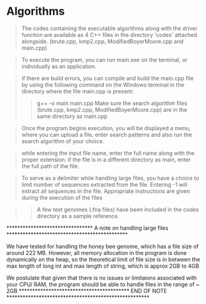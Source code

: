 # Algorithms

> The codes containing the executable algorithms along with the driver function are available as 4 C++ files in the directory 'codes' attached alongside. (brute.cpp, kmp2.cpp, ModifiedBoyerMoore.cpp and main.cpp)

> To execute the program, you can run main.exe on the terminal, or individually as an application.

> if there are build errors, you can compile and build the main.cpp file by using the following command on the Windows terminal in the directory where the file main.cpp is present: 
>> g++ -o main main.cpp
> Make sure the search algorithm files (brute.cpp, kmp2.cpp, ModifiedBoyerMoore.cpp) are in the same directory as main.cpp

> Once the program begins execution, you will be displayed a menu, where you can upload a file, enter search patterns and also run the search algorithm of your choice.

>while entering the input file name, enter the full name along with the proper extension. if the file is in a different directory as main, enter the full path of the file.

> To serve as a delimiter while handling large files, you have a choice to limit number of sequences extracted from the file. Entering -1 will extract all sequences in the file. Appropriate instructions are given during the execution of the files

>> A few test genomes (.fna files) have been included in the codes directory as a sample reference.

******************************** A note on handling large files *********************************************

We have tested for handling the honey bee genome, which has a file size of around 222 MB. However, all memory allocation in the program is done dynamically on the heap, so the theoretical limit of file size is in between the max length of long int and max length of string, which is approx 2GB to 4GB

We postulate that given that there is no issues or limitaions associated with your CPU/ RAM, the program should be able to handle files in the range  of ~ 2GB
 *****************************************  END OF NOTE  *****************************************************
